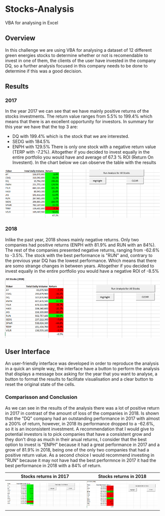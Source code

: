 # Stocks-Analysis
VBA for analysing in Excel
## Overview
In this challenge we are using VBA for analysing a dataset of 12 different green energies stocks to determine whether or not is recomendable to invest in one of them, the clients of the user have invested in the company DQ, so a further analysis focused in this company needs to be done to determine if this was a good decision. 
## Results
### 2017
In the year 2017 we can see that we have mainly positive returns of the stocks investments. The return value ranges from 5.5% to 199.4% which means that there is an excellent opportunity for investors. In summary for this year we have that the top 3 are:
* DQ with 199.4% which is the stock that we are interested.
* SEDG with 184.5%
* ENPH with 129.5%
There is only one stock with a negative return value (TERP with -7.2%). Altogether if you decided to invest equally in the entire portfolio you would have and average of 67.3 % ROI (Return On Investent). In the chart below we can observe the table with the results

![Stocks results in 2017](./Resources/Stocks_2017.PNG) 

### 2018
Inlike the past year, 2018 shows mainly negative returns. Only two companies had positive returns (ENPH with 81.9% and RUN with an 84%). The rest of the companies presented negative returns, ranging from -62.6% to -3.5%. The stock with the best performance is "RUN" and, contrary to the previous year DQ has the lowest performance. Which means that there are somo strange changes in between years. Altogether if you decided to invest equally in the entire portfolio you would have a negative ROI of -8.5%

![Stocks results in 2018](./Resources/Stocks_2018.PNG) 

## User Interface
An user-friendly interface was developed in order to reproduce the analysis in a quick an simple way, the interface have a button to perform the analysis that displays a message box asking for the year that you want to analyse, a button to format the results to facilitate visualisation and a clear button to reset the original state of the cells. 

### Comparisson and Conclusion
As we can see in the results of the analysis there was a lot of positive return in 2017 in contrast of the amount of loss of the companies in 2018. Is shown that the "DQ" company had an outstanding performance in 2017 with almost a 200% of return, however, in 2018 its performance dropped to a -62.6%, so it is an inconsistent investment. A recommendation that I would give to potential investors is to pick companies that have a consistent grow and they don't drop as much in their anual returns, I consider that the best option to invest is "ENPH" because it had a great performance in 2017 and a grow of 81.9% in 2018, being one of the only two companies that had a positive return value. As a second choice I would recommend investing in "RUN" because it may not have had the best performnce in 2017 it had the best performance in 2018 with a 84% of return.

Stocks returns in 2017    |  Stocks returns in 2018  
:-------------------------:|:-------------------------:
![Stocks results in 2017](./Resources/Stocks_2017.PNG)    | ![Stocks results in 2018](./Resources/Stocks_2018.PNG) 
